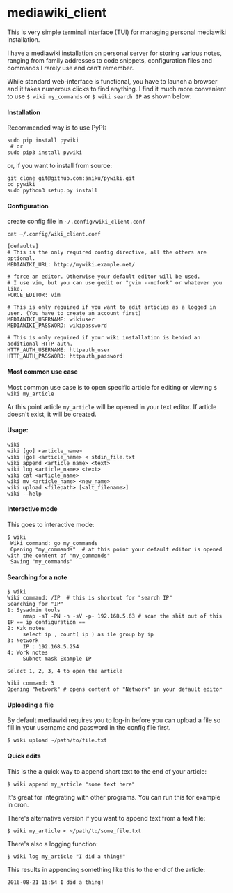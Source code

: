 mediawiki_client
================

This is very simple terminal interface (TUI) for managing personal mediawiki installation.

I have a mediawiki installation on personal server for storing various notes, ranging from family addresses to code 
snippets, configuration files and commands I rarely use and can't remember.

While standard web-interface is functional, you have to launch a browser and it takes numerous clicks to find anything. 
I find it much more convenient to use `$ wiki my_commands` or `$ wiki search IP` as shown below:

#### Installation ####
    
Recommended way is to use PyPI:
```shell
sudo pip install pywiki
 # or
sudo pip3 install pywiki
```

or, if you want to install from source:

```shell
git clone git@github.com:sniku/pywiki.git
cd pywiki
sudo python3 setup.py install
```

#### Configuration ####

create config file in `~/.config/wiki_client.conf`

```shell
cat ~/.config/wiki_client.conf

[defaults]
# This is the only required config directive, all the others are optional.
MEDIAWIKI_URL: http://mywiki.example.net/

# force an editor. Otherwise your default editor will be used.
# I use vim, but you can use gedit or "gvim --nofork" or whatever you like.
FORCE_EDITOR: vim
    
# This is only required if you want to edit articles as a logged in user. (You have to create an account first)
MEDIAWIKI_USERNAME: wikiuser
MEDIAWIKI_PASSWORD: wikipassword
    
# This is only required if your wiki installation is behind an additional HTTP auth.
HTTP_AUTH_USERNAME: httpauth_user
HTTP_AUTH_PASSWORD: httpauth_password
```

#### Most common use case

Most common use case is to open specific article for editing or viewing
`$ wiki my_article`

Ar this point article `my_article` will be opened in your text editor.
If article doesn't exist, it will be created.

#### Usage:
```shell
wiki
wiki [go] <article_name>
wiki [go] <article_name> < stdin_file.txt
wiki append <article_name> <text>
wiki log <article_name> <text>
wiki cat <article_name>
wiki mv <article_name> <new_name>
wiki upload <filepath> [<alt_filename>]
wiki --help
```
#### Interactive mode
    
This goes to interactive mode:

```shell
$ wiki
 Wiki command: go my_commands 
 Opening "my_commands"  # at this point your default editor is opened with the content of "my_commands"
 Saving "my_commands"
```
#### Searching for a note
```shell
$ wiki
Wiki command: /IP  # this is shortcut for "search IP"
Searching for "IP"
1: Sysadmin tools 
	 nmap -sT -PN -n -sV -p- 192.168.5.63 # scan the shit out of this IP == ip configuration ==
2: Kzk notes 
	 select ip , count( ip ) as ile group by ip 
3: Network 
	 IP : 192.168.5.254
4: Work notes 
	 Subnet mask Example IP 
    
Select 1, 2, 3, 4 to open the article

Wiki command: 3
Opening "Network" # opens content of "Network" in your default editor
```

#### Uploading a file

By default mediawiki requires you to log-in before you can upload a file so fill in your username and password in the 
config file first. 
    
`$ wiki upload ~/path/to/file.txt`

#### Quick edits

This is the a quick way to append short text to the end of your article:

`$ wiki append my_article "some text here"`
    
It's great for integrating with other programs. You can run this for example in cron.

There's alternative version if you want to append text from a text file:

`$ wiki my_article < ~/path/to/some_file.txt`
    
There's also a logging function:

`$ wiki log my_article "I did a thing!"`
    
This results in appending something like this to the end of the article:

    2016-08-21 15:54 I did a thing!

